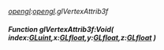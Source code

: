 _[opengl](../../modules/opengl/opengl-module.md):[opengl](../../modules/opengl/opengl-module.md).glVertexAttrib3f_
##### Function glVertexAttrib3f:Void( index:[GLuint](../../modules/opengl/opengl-gluint.md),x:[GLfloat](../../modules/opengl/opengl-glfloat.md),y:[GLfloat](../../modules/opengl/opengl-glfloat.md),z:[GLfloat](../../modules/opengl/opengl-glfloat.md) )

